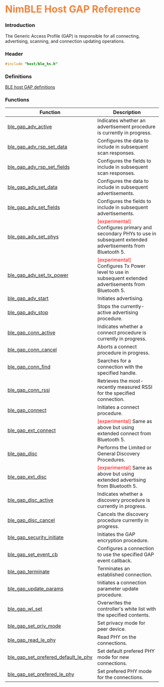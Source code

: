 ## <font color="F2853F" style="font-size:24pt">NimBLE Host GAP Reference</font>

### Introduction

The Generic Access Profile (GAP) is responsible for all connecting, advertising, scanning, and connection updating operations.

### Header

```c
#include "host/ble_hs.h"
```

### Definitions

[BLE host GAP definitions](definitions/ble_gap_defs.md)

### Functions

| Function | Description |
|----------|-------------|
| [ble_gap_adv_active](functions/ble_gap_adv_active.md) | Indicates whether an advertisement procedure is currently in progress. |
| [ble_gap_adv_rsp_set_data](functions/ble_gap_adv_rsp_set_data.md) | Configures the data to include in subsequent scan responses. |
| [ble_gap_adv_rsp_set_fields](functions/ble_gap_adv_rsp_set_fields.md) | Configures the fields to include in subsequent scan responses. |
| [ble_gap_adv_set_data](functions/ble_gap_adv_set_data.md) | Configures the data to include in subsequent advertisements. |
| [ble_gap_adv_set_fields](functions/ble_gap_adv_set_fields.md) | Configures the fields to include in subsequent advertisements. |
| [ble_gap_adv_set_phys](functions/ble_gap_adv_set_phys.md) | <font color="red"> [experimental]</font> Configures primary and secondary PHYs to use in subsequent extended advertisements from Bluetooth 5. |
| [ble_gap_adv_set_tx_power](functions/ble_gap_adv_set_tx_power.md) | <font color="red"> [experimental]</font> Configures Tx Power level to use in subsequent extended advertisements from Bluetooth 5. |
| [ble_gap_adv_start](functions/ble_gap_adv_start.md) | Initiates advertising. |
| [ble_gap_adv_stop](functions/ble_gap_adv_stop.md) | Stops the currently-active advertising procedure. |
| [ble_gap_conn_active](functions/ble_gap_conn_active.md) | Indicates whether a connect procedure is currently in progress. |
| [ble_gap_conn_cancel](functions/ble_gap_conn_cancel.md) | Aborts a connect procedure in progress. |
| [ble_gap_conn_find](functions/ble_gap_conn_find.md) | Searches for a connection with the specified handle. |
| [ble_gap_conn_rssi](functions/ble_gap_conn_rssi.md) | Retrieves the most-recently measured RSSI for the specified connection. |
| [ble_gap_connect](functions/ble_gap_connect.md) | Initiates a connect procedure. |
| [ble_gap_ext_connect](functions/ble_gap_ext_connect.md) |  <font color="red"> [experimental]</font> Same as above but using extended connect from Bluetooth 5. |
| [ble_gap_disc](functions/ble_gap_disc.md) | Performs the Limited or General Discovery Procedures. |
| [ble_gap_ext_disc](functions/ble_gap_ext_disc.md) |  <font color="red"> [experimental]</font>  Same as above but using extended advertising from Bluetooth 5. |
| [ble_gap_disc_active](functions/ble_gap_disc_active.md) | Indicates whether a discovery procedure is currently in progress. |
| [ble_gap_disc_cancel](functions/ble_gap_disc_cancel.md) | Cancels the discovery procedure currently in progress. |
| [ble_gap_security_initiate](functions/ble_gap_security_initiate.md) | Initiates the GAP encryption procedure. |
| [ble_gap_set_event_cb](functions/ble_gap_set_event_cb.md) | Configures a connection to use the specified GAP event callback. |
| [ble_gap_terminate](functions/ble_gap_terminate.md) | Terminates an established connection. |
| [ble_gap_update_params](functions/ble_gap_update_params.md) | Initiates a connection parameter update procedure. |
| [ble_gap_wl_set](functions/ble_gap_wl_set.md) | Overwrites the controller's white list with the specified contents. |
| [ble_gap_set_priv_mode](functions/ble_gap_set_priv_mode.md) | Set privacy mode for peer device. |
| [ble_gap_read_le_phy](functions/ble_gap_read_le_phy.md) | Read PHY on the connections. |
| [ble_gap_set_prefered_default_le_phy](functions/ble_gap_set_prefered_default_le_phy.md) | Set default prefered PHY mode for new connections. |
| [ble_gap_set_prefered_le_phy](functions/ble_gap_set_prefered_le_phy.md) | Set prefered PHY mode for the connections. |
